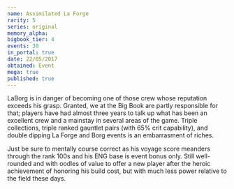 ```yaml
---
name: Assimilated La Forge
rarity: 5
series: original
memory_alpha:
bigbook_tier: 4
events: 30
in_portal: true
date: 22/05/2017
obtained: Event
mega: true
published: true
---
```


LaBorg is in danger of becoming one of those crew whose reputation exceeds his grasp. Granted, we at the Big Book are partly responsible for that; players have had almost three years to talk up what has been an excellent crew and a mainstay in several areas of the game. Triple collections, triple ranked gauntlet pairs (with 65% crit capability), and double dipping La Forge and Borg events is an embarrasment of riches.

Just be sure to mentally course correct as his voyage score meanders through the rank 100s and his ENG base is event bonus only. Still well-rounded and with oodles of value to offer a new player after the heroic achievement of honoring his build cost, but with much less power relative to the field these days.
